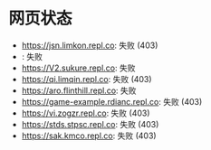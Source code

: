 # 网页状态
- https://jsn.limkon.repl.co: 失败 (403)
- : 失败
- https://V2.sukure.repl.co: 失败
- https://qi.limqin.repl.co: 失败 (403)
- https://aro.flinthill.repl.co: 失败
- https://game-example.rdianc.repl.co: 失败 (403)
- https://vi.zogzr.repl.co: 失败 (403)
- https://stds.stpsc.repl.co: 失败 (403)
- https://sak.kmco.repl.co: 失败 (403)

